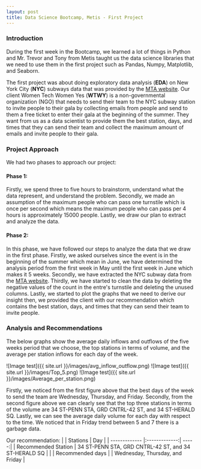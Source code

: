 ```yaml
---
layout: post
title: Data Science Bootcamp, Metis - First Project 
---
```

### Introduction

During the first week in the Bootcamp, we learned a lot of things in Python and Mr. Trevor and Tony from Metis taught us the data science libraries that we need to use them in the first project such as Pandas, Numpy, Matplotlib, and Seaborn.

The first project was about doing exploratory data analysis (**EDA**) on New York City (**NYC**) subways data that was provided by the  [MTA website](http://web.mta.info/maps/submap.html). Our client Women Tech Women Yes (**WTWY**) is a non-governmental organization (NGO) that needs to send their team to the NYC subway station to invite people to their gala by collecting emails from people and send to them a free ticket to enter their gala at the beginning of the summer. They want from us as a data scientist to provide them the best station, days, and times that they can send their team and collect the maximum amount of emails and invite people to their gala.

### Project Approach

We had two phases to approach our project:

#### Phase 1: 

Firstly, we spend three to five hours to brainstorm, understand what the data represent, and understand the problem. Secondly, we made an assumption of the maximum people who can pass one turnstile which is once per second which means the maximum people who can pass per 4 hours is approximately 15000 people. Lastly, we draw our plan to extract and analyze the data.


#### Phase 2:

In this phase, we have followed our steps to analyze the data that we draw in the first phase. Firstly, we asked ourselves since the event is in the beginning of the summer which mean in June, we have determined the analysis period from the first week in May until the first week in June which makes it 5 weeks. Secondly, we have extracted the NYC subway data from the [MTA website](http://web.mta.info/maps/submap.html). Thirdly, we have started to clean the data by deleting the negative values of the count in the entre's turnstile and deleting the unused columns. Lastly, we started to plot the graphs that we need to derive our insight then, we provided the client with our recommendation which contains the best station, days, and times that they can send their team to invite people.


### Analysis and Recommendations

The below graphs show the average daily inflows and outflows of the five weeks period that we choose, the top stations in terms of volume, and the average per station inflows for each day of the week. 

![Image test]({{ site.url }}/images/avg_inflow_outflow.png)
![Image test]({{ site.url }}/images/Top_5.png)
![Image test]({{ site.url }}/images/Average_per_station.png)

Firstly, we noticed from the first figure above that the best days of the week to send the team are Wednesday, Thursday, and Friday. Secondly, from the second figure above we can clearly see that the top three stations in terms of the volume are 34 ST-PENN STA, GRD CNTRL-42 ST, and 34 ST-HERALD SQ. Lastly, we can see the average daily volume for each day with respect to the time. We noticed that in Friday trend between 5 and 7 there is a garbage data.

Our recommendation:
|         | Stations           | Day  |
| ------------- |:-------------:| -----:|
| Recommended Station     | 34 ST-PENN STA, GRD CNTRL-42 ST, and 34 ST-HERALD SQ |  |
| Recommended days        |       |   Wednesday, Thursday, and Friday |

 
